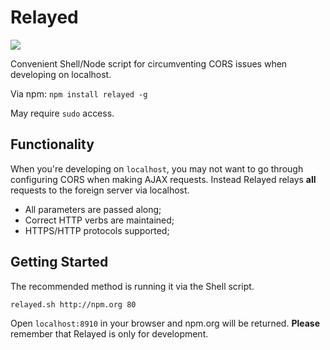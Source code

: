 Relayed
=======

<img src="https://badge.fury.io/js/relayed.png" />

Convenient Shell/Node script for circumventing CORS issues when developing on localhost.

Via npm: `npm install relayed -g`

May require `sudo` access.

Functionality
-------

When you're developing on `localhost`, you may not want to go through configuring CORS when making AJAX requests. Instead Relayed relays **all** requests to the foreign server via localhost.

* All parameters are passed along;
* Correct HTTP verbs are maintained;
* HTTPS/HTTP protocols supported;

Getting Started
-------

The recommended method is running it via the Shell script.

```
relayed.sh http://npm.org 80
```

Open `localhost:8910` in your browser and npm.org will be returned. **Please** remember that Relayed is only for development.